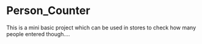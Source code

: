 # Person_Counter
This is a mini basic project which can be used in stores to check how many people entered though....
